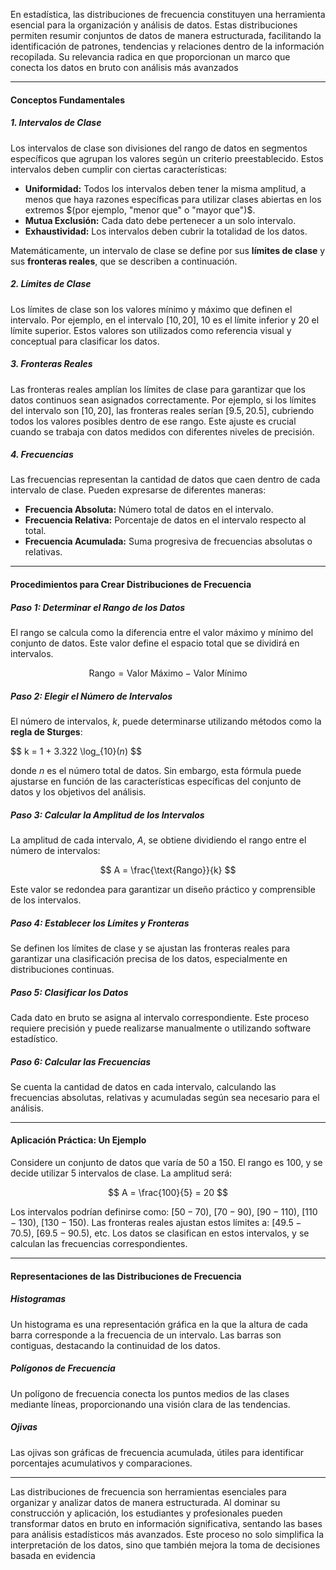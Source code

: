 En estadística, las distribuciones de frecuencia constituyen una herramienta esencial para la organización y análisis de datos. Estas distribuciones permiten resumir conjuntos de datos de manera estructurada, facilitando la identificación de patrones, tendencias y relaciones dentro de la información recopilada. Su relevancia radica en que proporcionan un marco que conecta los datos en bruto con análisis más avanzados

---

#### Conceptos Fundamentales  

##### 1. Intervalos de Clase  

Los intervalos de clase son divisiones del rango de datos en segmentos específicos que agrupan los valores según un criterio preestablecido. Estos intervalos deben cumplir con ciertas características:  

- **Uniformidad:** Todos los intervalos deben tener la misma amplitud, a menos que haya razones específicas para utilizar clases abiertas en los extremos $(por ejemplo, "menor que" o "mayor que")$.  
- **Mutua Exclusión:** Cada dato debe pertenecer a un solo intervalo.  
- **Exhaustividad:** Los intervalos deben cubrir la totalidad de los datos.  

Matemáticamente, un intervalo de clase se define por sus **límites de clase** y sus **fronteras reales**, que se describen a continuación.  

##### 2. Límites de Clase  

Los límites de clase son los valores mínimo y máximo que definen el intervalo. Por ejemplo, en el intervalo $[10, 20]$, 10 es el límite inferior y 20 el límite superior. Estos valores son utilizados como referencia visual y conceptual para clasificar los datos.  

##### 3. Fronteras Reales  

Las fronteras reales amplían los límites de clase para garantizar que los datos continuos sean asignados correctamente. Por ejemplo, si los límites del intervalo son $[10, 20]$, las fronteras reales serían $[9.5, 20.5]$, cubriendo todos los valores posibles dentro de ese rango. Este ajuste es crucial cuando se trabaja con datos medidos con diferentes niveles de precisión.  

##### 4. Frecuencias  

Las frecuencias representan la cantidad de datos que caen dentro de cada intervalo de clase. Pueden expresarse de diferentes maneras: 

- **Frecuencia Absoluta:** Número total de datos en el intervalo.  
- **Frecuencia Relativa:** Porcentaje de datos en el intervalo respecto al total.  
- **Frecuencia Acumulada:** Suma progresiva de frecuencias absolutas o relativas.  

---

#### Procedimientos para Crear Distribuciones de Frecuencia  

##### Paso 1: Determinar el Rango de los Datos  

El rango se calcula como la diferencia entre el valor máximo y mínimo del conjunto de datos. Este valor define el espacio total que se dividirá en intervalos.  

$$
\text{Rango} = \text{Valor Máximo} - \text{Valor Mínimo}
$$

##### Paso 2: Elegir el Número de Intervalos  

El número de intervalos, $k$, puede determinarse utilizando métodos como la **regla de Sturges**:  

$$
k = 1 + 3.322 \log_{10}$(n)$
$$

donde $n$ es el número total de datos. Sin embargo, esta fórmula puede ajustarse en función de las características específicas del conjunto de datos y los objetivos del análisis.  

##### Paso 3: Calcular la Amplitud de los Intervalos  

La amplitud de cada intervalo, $A$, se obtiene dividiendo el rango entre el número de intervalos:  

$$
A = \frac{\text{Rango}}{k}
$$

Este valor se redondea para garantizar un diseño práctico y comprensible de los intervalos.  

##### Paso 4: Establecer los Límites y Fronteras  

Se definen los límites de clase y se ajustan las fronteras reales para garantizar una clasificación precisa de los datos, especialmente en distribuciones continuas.  

##### Paso 5: Clasificar los Datos  

Cada dato en bruto se asigna al intervalo correspondiente. Este proceso requiere precisión y puede realizarse manualmente o utilizando software estadístico.  

##### Paso 6: Calcular las Frecuencias  

Se cuenta la cantidad de datos en cada intervalo, calculando las frecuencias absolutas, relativas y acumuladas según sea necesario para el análisis.  

---

#### Aplicación Práctica: Un Ejemplo  

Considere un conjunto de datos que varía de 50 a 150. El rango es 100, y se decide utilizar 5 intervalos de clase. La amplitud será:  

$$
A = \frac{100}{5} = 20
$$

Los intervalos podrían definirse como: $[50-70)$, $[70-90)$, $[90-110)$, $[110-130)$, $[130-150)$. Las fronteras reales ajustan estos límites a: $[49.5-70.5)$, $[69.5-90.5)$, etc. Los datos se clasifican en estos intervalos, y se calculan las frecuencias correspondientes.  

---

#### Representaciones de las Distribuciones de Frecuencia  

##### Histogramas  

Un histograma es una representación gráfica en la que la altura de cada barra corresponde a la frecuencia de un intervalo. Las barras son contiguas, destacando la continuidad de los datos.  

##### Polígonos de Frecuencia  

Un polígono de frecuencia conecta los puntos medios de las clases mediante líneas, proporcionando una visión clara de las tendencias.  

##### Ojivas  

Las ojivas son gráficas de frecuencia acumulada, útiles para identificar porcentajes acumulativos y comparaciones.  

---

Las distribuciones de frecuencia son herramientas esenciales para organizar y analizar datos de manera estructurada. Al dominar su construcción y aplicación, los estudiantes y profesionales pueden transformar datos en bruto en información significativa, sentando las bases para análisis estadísticos más avanzados. Este proceso no solo simplifica la interpretación de los datos, sino que también mejora la toma de decisiones basada en evidencia